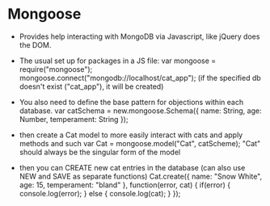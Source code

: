 # Mongoose

* Provides help interacting with MongoDB via Javascript, like jQuery does the DOM.

* The usual set up for packages in a JS file:
var mongoose = require("mongoose");
mongoose.connect("mongodb://localhost/cat_app");
(if the specified db doesn't exist ("cat_app"), it will be created)

* You also need to define the base pattern for objections within each database.
var catSchema = new.mongoose.Schema({
  name: String,
  age: Number,
  temperament: String
});

* then create a Cat model to more easily interact with cats and apply methods and such
var Cat = mongoose.model("Cat", catScheme);
"Cat" should always be the singular form of the model

* then you can CREATE new cat entries in the database (can also use NEW and SAVE as separate functions)
Cat.create({
  name: "Snow White",
  age: 15,
  temperament: "bland"
}, function(error, cat) {
  if(error) {
    console.log(error);
  } else {
    console.log(cat);
  }
});
